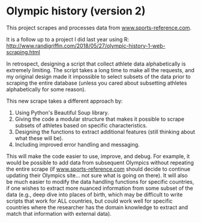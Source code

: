 # Olympic history (version 2)

This project scrapes and processes data from www.sports-reference.com. 

It is a follow up to a project I did last year using R: http://www.randigriffin.com/2018/05/27/olympic-history-1-web-scraping.html

In retrospect, designing a script that collect athlete data alphabetically is extremely limiting. The script takes a long time to make all the requests, and my original design made it impossible to select subsets of the data prior to scraping the entire database (unless you cared about subsetting athletes alphabetically for some reason).  

This new scrape takes a different approach by:

1. Using Python's Beautiful Soup library.
2. Giving the code a modular structure that makes it possible to scrape subsets of athletes based on specific characteristics. 
3. Designing the functions to extract additional features (still thinking about what these will be). 
4. Including improved error handling and messaging.

This will make the code easier to use, improve, and debug. For example, it would be possible to add data from subsequent Olympics without repeating the entire scrape (if www.sports-reference.com should decide to continue updating their Olympics site... not sure what is going on there). It will also be much easier to modify the data handling functions for specific countries, if one wishes to extract more nuanced information from some subset of the data (e.g., deep dive into places of birth, which may be difficult to write scripts that work for ALL countries, but could work well for specific countries where the researcher has the domain knowledge to extract and match that information with external data). 
